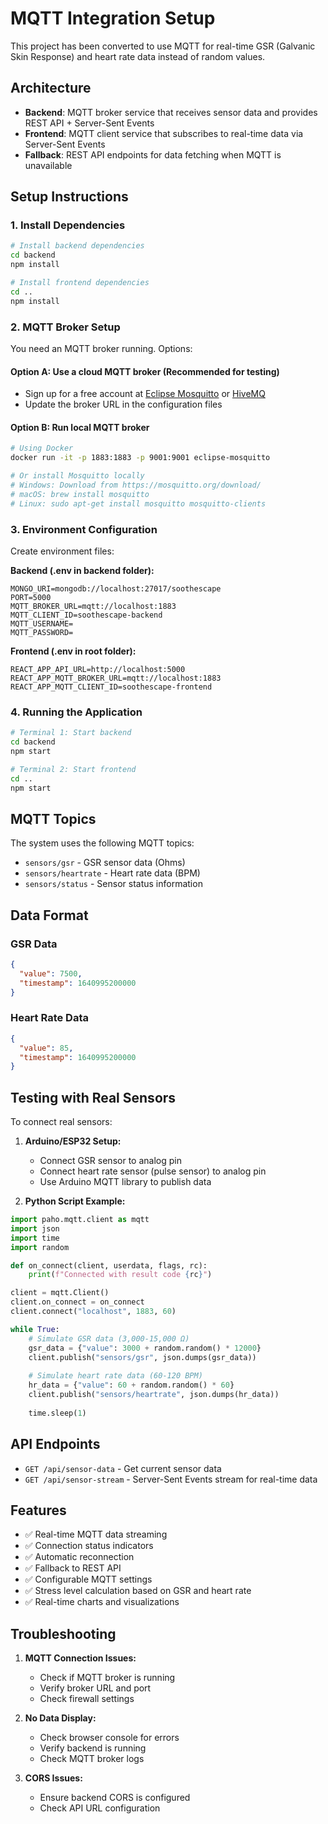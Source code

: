# MQTT Integration Setup

This project has been converted to use MQTT for real-time GSR (Galvanic Skin Response) and heart rate data instead of random values.

## Architecture

- **Backend**: MQTT broker service that receives sensor data and provides REST API + Server-Sent Events
- **Frontend**: MQTT client service that subscribes to real-time data via Server-Sent Events
- **Fallback**: REST API endpoints for data fetching when MQTT is unavailable

## Setup Instructions

### 1. Install Dependencies

```bash
# Install backend dependencies
cd backend
npm install

# Install frontend dependencies
cd ..
npm install
```

### 2. MQTT Broker Setup

You need an MQTT broker running. Options:

#### Option A: Use a cloud MQTT broker (Recommended for testing)
- Sign up for a free account at [Eclipse Mosquitto](https://mosquitto.org/) or [HiveMQ](https://www.hivemq.com/)
- Update the broker URL in the configuration files

#### Option B: Run local MQTT broker
```bash
# Using Docker
docker run -it -p 1883:1883 -p 9001:9001 eclipse-mosquitto

# Or install Mosquitto locally
# Windows: Download from https://mosquitto.org/download/
# macOS: brew install mosquitto
# Linux: sudo apt-get install mosquitto mosquitto-clients
```

### 3. Environment Configuration

Create environment files:

**Backend (.env in backend folder):**
```env
MONGO_URI=mongodb://localhost:27017/soothescape
PORT=5000
MQTT_BROKER_URL=mqtt://localhost:1883
MQTT_CLIENT_ID=soothescape-backend
MQTT_USERNAME=
MQTT_PASSWORD=
```

**Frontend (.env in root folder):**
```env
REACT_APP_API_URL=http://localhost:5000
REACT_APP_MQTT_BROKER_URL=mqtt://localhost:1883
REACT_APP_MQTT_CLIENT_ID=soothescape-frontend
```

### 4. Running the Application

```bash
# Terminal 1: Start backend
cd backend
npm start

# Terminal 2: Start frontend
cd ..
npm start
```

## MQTT Topics

The system uses the following MQTT topics:

- `sensors/gsr` - GSR sensor data (Ohms)
- `sensors/heartrate` - Heart rate data (BPM)
- `sensors/status` - Sensor status information

## Data Format

### GSR Data
```json
{
  "value": 7500,
  "timestamp": 1640995200000
}
```

### Heart Rate Data
```json
{
  "value": 85,
  "timestamp": 1640995200000
}
```

## Testing with Real Sensors

To connect real sensors:

1. **Arduino/ESP32 Setup:**
   - Connect GSR sensor to analog pin
   - Connect heart rate sensor (pulse sensor) to analog pin
   - Use Arduino MQTT library to publish data

2. **Python Script Example:**
```python
import paho.mqtt.client as mqtt
import json
import time
import random

def on_connect(client, userdata, flags, rc):
    print(f"Connected with result code {rc}")

client = mqtt.Client()
client.on_connect = on_connect
client.connect("localhost", 1883, 60)

while True:
    # Simulate GSR data (3,000-15,000 Ω)
    gsr_data = {"value": 3000 + random.random() * 12000}
    client.publish("sensors/gsr", json.dumps(gsr_data))
    
    # Simulate heart rate data (60-120 BPM)
    hr_data = {"value": 60 + random.random() * 60}
    client.publish("sensors/heartrate", json.dumps(hr_data))
    
    time.sleep(1)
```

## API Endpoints

- `GET /api/sensor-data` - Get current sensor data
- `GET /api/sensor-stream` - Server-Sent Events stream for real-time data

## Features

- ✅ Real-time MQTT data streaming
- ✅ Connection status indicators
- ✅ Automatic reconnection
- ✅ Fallback to REST API
- ✅ Configurable MQTT settings
- ✅ Stress level calculation based on GSR and heart rate
- ✅ Real-time charts and visualizations

## Troubleshooting

1. **MQTT Connection Issues:**
   - Check if MQTT broker is running
   - Verify broker URL and port
   - Check firewall settings

2. **No Data Display:**
   - Check browser console for errors
   - Verify backend is running
   - Check MQTT broker logs

3. **CORS Issues:**
   - Ensure backend CORS is configured
   - Check API URL configuration
